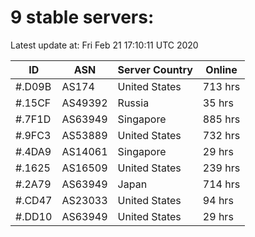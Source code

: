 # 9 stable servers:

Latest update at: Fri Feb 21 17:10:11 UTC 2020

| ID | ASN | Server Country | Online |
| -- | --- | -------------- | ------ |
| #.D09B | AS174 | United States | 713 hrs |
| #.15CF | AS49392 | Russia | 35 hrs |
| #.7F1D | AS63949 | Singapore | 885 hrs |
| #.9FC3 | AS53889 | United States | 732 hrs |
| #.4DA9 | AS14061 | Singapore | 29 hrs |
| #.1625 | AS16509 | United States | 239 hrs |
| #.2A79 | AS63949 | Japan | 714 hrs |
| #.CD47 | AS23033 | United States | 94 hrs |
| #.DD10 | AS63949 | United States | 29 hrs |

